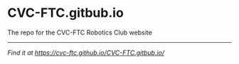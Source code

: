 # CVC-FTC.gitbub.io

The repo for the CVC-FTC Robotics Club website

---

*Find it at https://cvc-ftc.github.io/CVC-FTC.gitbub.io/*
